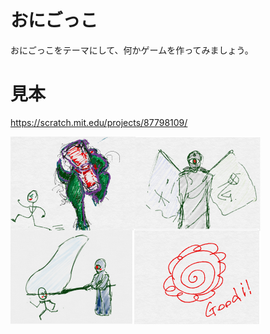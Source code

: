 # おにごっこ

おにごっこをテーマにして、何かゲームを作ってみましょう。



# 見本

https://scratch.mit.edu/projects/87798109/

![](about.png)
